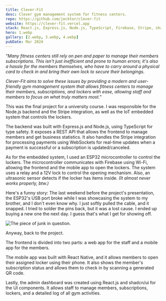 ```yaml
---
title: Clever-Fit
desc: Clever gym management system for fitness centers.
repo: https://github.com/jecktor/clever-fit
website: https://clever-fit.vercel.app
stack: React.js, Express.js, Node.js, TypeScript, Firebase, Stripe, shadcn/ui, IoT
hero: 1.webp
gallery: [2.webp, 3.webp, 4.webp]
pubDate: Mar 2024
---
```


_"Many fitness centers still rely on pen and paper to manage their members subscriptions. This isn't just inefficient and prone to human errors; it's also a hassle for the members themselves, who have to carry around a physical card to check in and bring their own lock to secure their belongings._

_Clever-Fit aims to solve these issues by providing a modern and user-friendly gym management system that allows fitness centers to manage their members, subscriptions, and lockers with ease, allowing staff and members to focus on what truly matters most."_

This was the final project for a university course. I was responsible for the Node.js backend and the Stripe integration, as well as the IoT embedded system that controls the lockers.

The backend was built with Express.js and Node.js, using TypeScript for type safety. It exposes a REST API that allows the frontend to manage members and get business statistics. It also handles the Stripe integration for processing payments using WebSockets for real-time updates when a payment is successful or a subscription is updated/canceled.

As for the embedded system, I used an ESP32 microcontroller to control the lockers. The microcontroller communicates with Firebase using Wi-Fi, allowing the frontend and the mobile app to open the lockers. The system uses a relay and a 12V lock to control the opening mechanism. Also, an ultrasonic sensor detects if the locker has items inside. _(It almost never works properly, btw.)_

Here's a funny story: The last weekend before the project's presentation, the ESP32's USB port broke while I was showcasing the system to my brother, and I don't even know why. I just softly pulled the cable, and it snapped. I tried to solder the pins back, but it was a lost cause. I ended up buying a new one the next day. I guess that's what I get for showing off.

![The piece of junk in question.](/works/clever-fit/susodicho.webp)

Anyway, back to the project.

The frontend is divided into two parts: a web app for the staff and a mobile app for the members.

The mobile app was built with React Native, and it allows members to open their assigned locker using their phone. It also shows the member's subscription status and allows them to check in by scanning a generated QR code.

Lastly, the admin dashboard was created using React.js and shadcn/ui for the UI components. It allows staff to manage members, subscriptions, lockers, and a detailed log of all gym activities.
